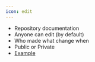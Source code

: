 ```yaml
---
icon: edit
---
```


* Repository documentation
* Anyone can edit (by default)
* Who made what change when
* Public or Private
* [Example](https://github.com/mojombo/jekyll/wiki/Sites)